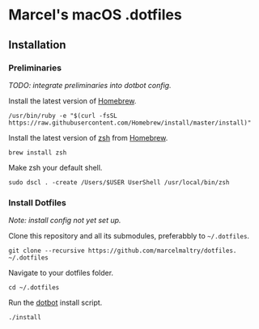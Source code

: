 # Marcel's macOS .dotfiles

## Installation

### Preliminaries

*TODO: integrate preliminaries into dotbot config.*

Install the latest version of [Homebrew](https://brew.sh).
```shell
/usr/bin/ruby -e "$(curl -fsSL https://raw.githubusercontent.com/Homebrew/install/master/install)"
```
Install the latest version of [zsh](https://www.zsh.org) from [Homebrew](https://brew.sh).
```shell
brew install zsh
```
Make zsh your default shell.
```shell
sudo dscl . -create /Users/$USER UserShell /usr/local/bin/zsh
```

### Install Dotfiles

*Note: install config not yet set up.*

Clone this repository and all its submodules, preferabbly to `~/.dotfiles`.
```shell
git clone --recursive https://github.com/marcelmaltry/dotfiles. ~/.dotfiles
```
Navigate to your dotfiles folder.
```shell
cd ~/.dotfiles
```
Run the [dotbot](https://github.com/anishathalye/dotbot/) install script.
```shell
./install
```
